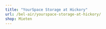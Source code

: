 ```yaml
---
title: "YourSpace Storage at Hickory"
url: /bel-air/yourspace-storage-at-hickory/
shop: Mieten
---
```

